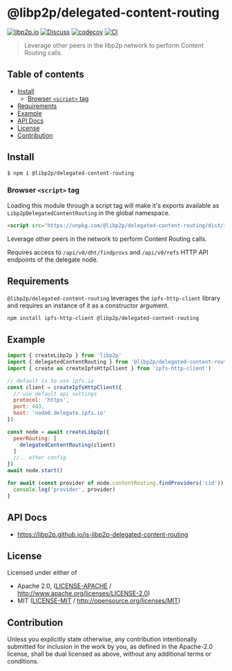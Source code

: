 # @libp2p/delegated-content-routing <!-- omit in toc -->

[![libp2p.io](https://img.shields.io/badge/project-libp2p-yellow.svg?style=flat-square)](http://libp2p.io/)
[![Discuss](https://img.shields.io/discourse/https/discuss.libp2p.io/posts.svg?style=flat-square)](https://discuss.libp2p.io)
[![codecov](https://img.shields.io/codecov/c/github/libp2p/js-libp2p-delegated-content-routing.svg?style=flat-square)](https://codecov.io/gh/libp2p/js-libp2p-delegated-content-routing)
[![CI](https://img.shields.io/github/actions/workflow/status/libp2p/js-libp2p-delegated-content-routing/js-test-and-release.yml?branch=master\&style=flat-square)](https://github.com/libp2p/js-libp2p-delegated-content-routing/actions/workflows/js-test-and-release.yml?query=branch%3Amaster)

> Leverage other peers in the libp2p network to perform Content Routing calls.

## Table of contents <!-- omit in toc -->

- [Install](#install)
  - [Browser `<script>` tag](#browser-script-tag)
- [Requirements](#requirements)
- [Example](#example)
- [API Docs](#api-docs)
- [License](#license)
- [Contribution](#contribution)

## Install

```console
$ npm i @libp2p/delegated-content-routing
```

### Browser `<script>` tag

Loading this module through a script tag will make it's exports available as `Libp2pDelegatedContentRouting` in the global namespace.

```html
<script src="https://unpkg.com/@libp2p/delegated-content-routing/dist/index.min.js"></script>
```

Leverage other peers in the network to perform Content Routing calls.

Requires access to `/api/v0/dht/findprovs` and `/api/v0/refs` HTTP API endpoints of the delegate node.

## Requirements

`@libp2p/delegated-content-routing` leverages the `ipfs-http-client` library and requires an instance of it as a constructor argument.

```sh
npm install ipfs-http-client @libp2p/delegated-content-routing
```

## Example

```js
import { createLibp2p } from 'libp2p'
import { delegatedContentRouting } from '@libp2p/delegated-content-routing'
import { create as createIpfsHttpClient } from 'ipfs-http-client')

// default is to use ipfs.io
const client = createIpfsHttpClient({
  // use default api settings
  protocol: 'https',
  port: 443,
  host: 'node0.delegate.ipfs.io'
})

const node = await createLibp2p({
  peerRouting: [
    delegatedContentRouting(client)
  ]
  //.. other config
})
await node.start()

for await (const provider of node.contentRouting.findProviders('cid')) {
  console.log('provider', provider)
}
```

## API Docs

- <https://libp2p.github.io/js-libp2p-delegated-content-routing>

## License

Licensed under either of

- Apache 2.0, ([LICENSE-APACHE](LICENSE-APACHE) / <http://www.apache.org/licenses/LICENSE-2.0>)
- MIT ([LICENSE-MIT](LICENSE-MIT) / <http://opensource.org/licenses/MIT>)

## Contribution

Unless you explicitly state otherwise, any contribution intentionally submitted for inclusion in the work by you, as defined in the Apache-2.0 license, shall be dual licensed as above, without any additional terms or conditions.
